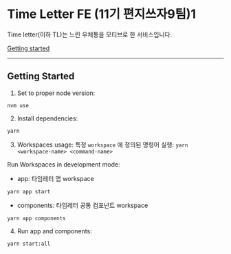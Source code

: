 # Time Letter FE (11기 편지쓰자9팀)1

Time letter(이하 TL)는 느린 우체통을 모티브로 한 서비스입니다.

[Getting started](#getting-started)

<hr/>

## Getting Started

1. Set to proper node version:
```
nvm use
```

2. Install dependencies:
```
yarn
```

3. Workspaces usage:
특정 `workspace` 에 정의된 명령어 실행: `yarn <workspace-name> <command-name>`

Run Workspaces in development mode:
- app: 타임레터 앱 workspace
```
yarn app start
```
- components: 타임레터 공통 컴포넌트 workspace
```
yarn app components
```

4. Run app and components:
```
yarn start:all
```
